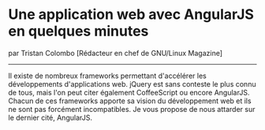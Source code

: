 # Une application web avec AngularJS en quelques minutes
par Tristan Colombo [Rédacteur en chef de GNU/Linux Magazine]

---

Il existe de nombreux frameworks permettant d'accélérer les développements d'applications web. jQuery est sans conteste le plus connu de tous, mais l'on peut citer également CoffeeScript ou encore AngularJS. Chacun de ces frameworks apporte sa vision du développement web et ils ne sont pas forcément incompatibles. Je vous propose de nous attarder sur le dernier cité, AngularJS.
